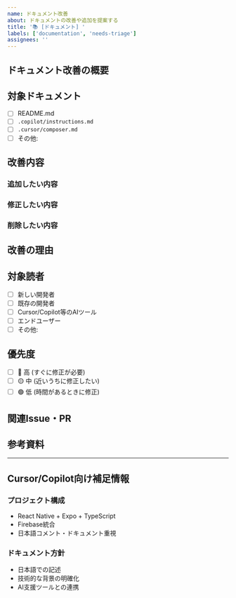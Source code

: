 ```yaml
---
name: ドキュメント改善
about: ドキュメントの改善や追加を提案する
title: '📚 [ドキュメント] '
labels: ['documentation', 'needs-triage']
assignees: ''
---
```


## ドキュメント改善の概要

<!-- 改善したいドキュメントの内容を簡潔に説明してください -->

## 対象ドキュメント

<!-- 改善対象のドキュメントファイルを選択してください -->

- [ ] README.md
- [ ] `.copilot/instructions.md`
- [ ] `.cursor/composer.md`
- [ ] その他:

## 改善内容

<!-- 具体的な改善内容を説明してください -->

### 追加したい内容

<!-- 新しく追加したい内容があれば記載してください -->

### 修正したい内容

<!-- 既存の内容で修正したい部分があれば記載してください -->

### 削除したい内容

<!-- 不要な内容があれば記載してください -->

## 改善の理由

<!-- なぜこの改善が必要なのかを説明してください -->

## 対象読者

<!-- ドキュメントの対象読者を選択してください -->

- [ ] 新しい開発者
- [ ] 既存の開発者
- [ ] Cursor/Copilot等のAIツール
- [ ] エンドユーザー
- [ ] その他:

## 優先度

- [ ] 🔴 高 (すぐに修正が必要)
- [ ] 🟡 中 (近いうちに修正したい)
- [ ] 🟢 低 (時間があるときに修正)

## 関連Issue・PR

<!-- 関連するIssueやPRがあれば記載してください -->

## 参考資料

<!-- 参考になるリンクや資料があれば記載してください -->

---

## Cursor/Copilot向け補足情報

<!-- AI支援ツールが理解しやすいよう、技術的背景を記載してください -->

### プロジェクト構成

- React Native + Expo + TypeScript
- Firebase統合
- 日本語コメント・ドキュメント重視

### ドキュメント方針

- 日本語での記述
- 技術的な背景の明確化
- AI支援ツールとの連携

